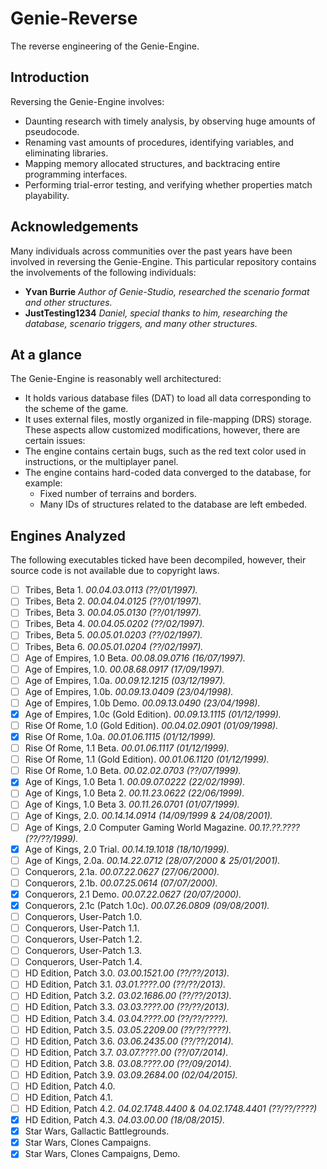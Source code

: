 # Genie-Reverse
The reverse engineering of the Genie-Engine.

## Introduction
Reversing the Genie-Engine involves:
 - Daunting research with timely analysis, by observing huge amounts of pseudocode.
 - Renaming vast amounts of procedures, identifying variables, and eliminating libraries.
 - Mapping memory allocated structures, and backtracing entire programming interfaces.
 - Performing trial-error testing, and verifying whether properties match playability.

## Acknowledgements
Many individuals across communities over the past years have been involved in reversing the Genie-Engine. This particular repository contains the involvements of the following individuals:
 - **Yvan Burrie** *Author of Genie-Studio, researched the scenario format and other structures.*
 - **JustTesting1234** *Daniel, special thanks to him, researching the database, scenario triggers, and many other structures.*

## At a glance
The Genie-Engine is reasonably well architectured:
 - It holds various database files (DAT) to load all data corresponding to the scheme of the game.
 - It uses external files, mostly organized in file-mapping (DRS) storage.
These aspects allow customized modifications, however, there are certain issues:
 - The engine contains certain bugs, such as the red text color used in instructions, or the multiplayer panel.
 - The engine contains hard-coded data converged to the database, for example:
    - Fixed number of terrains and borders.
    - Many IDs of structures related to the database are left embeded.

## Engines Analyzed
The following executables ticked have been decompiled, however, their source code is not available due to copyright laws.
 - [ ] Tribes, Beta 1. *00.04.03.0113 (??/01/1997).*
 - [ ] Tribes, Beta 2. *00.04.04.0125 (??/01/1997).*
 - [ ] Tribes, Beta 3. *00.04.05.0130 (??/01/1997).*
 - [ ] Tribes, Beta 4. *00.04.05.0202 (??/02/1997).*
 - [ ] Tribes, Beta 5. *00.05.01.0203 (??/02/1997).*
 - [ ] Tribes, Beta 6. *00.05.01.0204 (??/02/1997).*
 - [ ] Age of Empires, 1.0 Beta. *00.08.09.0716 (16/07/1997).*
 - [ ] Age of Empires, 1.0. *00.08.68.0917 (17/09/1997).*
 - [ ] Age of Empires, 1.0a. *00.09.12.1215 (03/12/1997).*
 - [ ] Age of Empires, 1.0b. *00.09.13.0409 (23/04/1998).*
 - [ ] Age of Empires, 1.0b Demo. *00.09.13.0490 (23/04/1998).*
 - [x] Age of Empires, 1.0c (Gold Edition). *00.09.13.1115 (01/12/1999).*
 - [ ] Rise Of Rome, 1.0 (Gold Edition). *00.04.02.0901 (01/09/1998).*
 - [x] Rise Of Rome, 1.0a. *00.01.06.1115 (01/12/1999).*
 - [ ] Rise Of Rome, 1.1 Beta. *00.01.06.1117 (01/12/1999).*
 - [ ] Rise Of Rome, 1.1 (Gold Edition). *00.01.06.1120 (01/12/1999).*
 - [ ] Rise Of Rome, 1.0 Beta. *00.02.02.0703 (??/07/1999).*
 - [x] Age of Kings, 1.0 Beta 1. *00.09.07.0222 (22/02/1999).*
 - [ ] Age of Kings, 1.0 Beta 2. *00.11.23.0622 (22/06/1999).*
 - [ ] Age of Kings, 1.0 Beta 3. *00.11.26.0701 (01/07/1999).*
 - [ ] Age of Kings, 2.0. *00.14.14.0914 (14/09/1999 & 24/08/2001).*
 - [ ] Age of Kings, 2.0 Computer Gaming World Magazine. *00.1?.??.???? (??/??/1999).*
 - [x] Age of Kings, 2.0 Trial. *00.14.19.1018 (18/10/1999).*
 - [ ] Age of Kings, 2.0a. *00.14.22.0712 (28/07/2000 & 25/01/2001).*
 - [ ] Conquerors, 2.1a. *00.07.22.0627 (27/06/2000).*
 - [ ] Conquerors, 2.1b. *00.07.25.0614 (07/07/2000).*
 - [x] Conquerors, 2.1 Demo. *00.07.22.0627 (20/07/2000).*
 - [x] Conquerors, 2.1c (Patch 1.0c). *00.07.26.0809 (09/08/2001).*
 - [ ] Conquerors, User-Patch 1.0.
 - [ ] Conquerors, User-Patch 1.1.
 - [ ] Conquerors, User-Patch 1.2.
 - [ ] Conquerors, User-Patch 1.3.
 - [ ] Conquerors, User-Patch 1.4.
 - [ ] HD Edition, Patch 3.0. *03.00.1521.00 (??/??/2013).*
 - [ ] HD Edition, Patch 3.1. *03.01.????.00 (??/??/2013).*
 - [ ] HD Edition, Patch 3.2. *03.02.1686.00 (??/??/2013).*
 - [ ] HD Edition, Patch 3.3. *03.03.????.00 (??/??/2013).*
 - [ ] HD Edition, Patch 3.4. *03.04.????.00 (??/??/????).*
 - [ ] HD Edition, Patch 3.5. *03.05.2209.00 (??/??/????).*
 - [ ] HD Edition, Patch 3.6. *03.06.2435.00 (??/??/2014).*
 - [ ] HD Edition, Patch 3.7. *03.07.????.00 (??/07/2014).*
 - [ ] HD Edition, Patch 3.8. *03.08.????.00 (??/09/2014).*
 - [ ] HD Edition, Patch 3.9. *03.09.2684.00 (02/04/2015).*
 - [ ] HD Edition, Patch 4.0.
 - [ ] HD Edition, Patch 4.1.
 - [ ] HD Edition, Patch 4.2. *04.02.1748.4400 & 04.02.1748.4401 (??/??/????)*
 - [x] HD Edition, Patch 4.3. *04.03.00.00 (18/08/2015).*
 - [x] Star Wars, Gallactic Battlegrounds.
 - [x] Star Wars, Clones Campaigns.
 - [x] Star Wars, Clones Campaigns, Demo.
